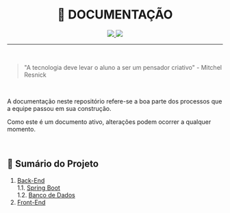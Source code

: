 <div style="display: inline_block">
    <h1 align="CENTER"> 📝 DOCUMENTAÇÃO </h1>
 

 

   <p align="center">
       <a href="https://github.com/RenToGen">
        <img src="https://img.shields.io/github/last-commit/RenToGen/Documentacao?color=black%20&label=Atividade%20de%20commit&logo=github&style=flat-square"/>
        </a>
        <img src="https://img.shields.io/github/contributors/RenToGen/Documentacao?color=black%20&label=Contribuidores&logo=github&style=flat-square"/>
        </p>


<hr size="3">

<br>

> "A tecnologia deve levar o aluno a ser um pensador criativo" - Mitchel Resnick

<br>

A documentação neste repositório refere-se a boa parte dos processos que a equipe passou em sua construção.

Como este é um documento ativo, alterações podem ocorrer a qualquer momento.

<br>

<a name="summary"></a>

## 📖 Sumário do Projeto

1. [Back-End](https://github.com/RenToGen/Back-End)<br>
    1.1. [Spring Boot](https://github.com/RenToGen/Back-End/tree/main/spring)<br>
    1.2. [Banco de Dados](https://github.com/RenToGen/Back-End/tree/main/bancoDeDados)
2. [Front-End](https://github.com/RenToGen/Front-End)
